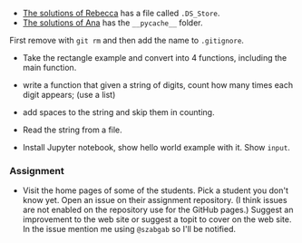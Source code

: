 
* [The solutions of Rebecca](https://github.com/rebka1989/PythonCourse) has a file called `.DS_Store`.
* [The solutions of Ana]() has the `__pycache__` folder.

First remove with `git rm` and then add the name to `.gitignore`.



* Take the rectangle example and convert into 4 functions, including the main function.


* write a function that given a string of digits, count how many times each digit appears; (use a list)
* add spaces to the string and skip them in counting.
* Read the string from a file.

* Install Jupyter notebook, show hello world example with it. Show `input`.



### Assignment

* Visit the home pages of some of the students. Pick a student you don't know yet. Open an issue on their assignment repository.
(I think issues are not enabled on the repository use for the GitHub pages.)
Suggest an improvement to the web site or suggest a topit to cover on the web site. In the issue mention me using `@szabgab` so I'll be notified.

